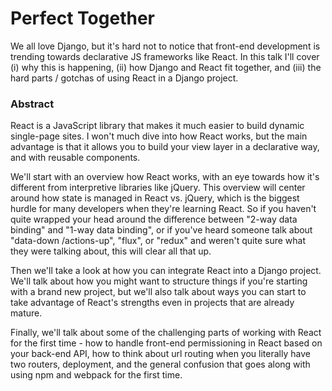 # Perfect Together

We all love Django, but it's hard not to notice that front-end development is
trending towards declarative JS frameworks like React. In this talk I'll cover
(i) why this is happening, (ii) how Django and React fit together, and (iii)
the hard parts / gotchas of using React in a Django project.

### Abstract

React is a JavaScript library that makes it much easier to build dynamic
single-page sites. I won't much dive into how React works, but the main
advantage is that it allows you to build your view layer in a declarative way,
and with reusable components.

We'll start with an overview how React works, with an eye towards how it's
different from interpretive libraries like jQuery. This overview will center
around how state is managed in React vs. jQuery, which is the biggest hurdle
for many developers when they're learning React. So if you haven't quite
wrapped your head around the difference between "2-way data binding" and
"1-way data binding", or if you've heard someone talk about "data-down
/actions-up", "flux", or "redux" and weren't quite sure what they were talking
about, this will clear all that up.

Then we'll take a look at how you can integrate React into a Django project.
We'll talk about how you might want to structure things if you're starting
with a brand new project, but we'll also talk about ways you can start to take
advantage of React's strengths even in projects that are already mature.

Finally, we'll talk about some of the challenging parts of working with React
for the first time - how to handle front-end permissioning in React based on
your back-end API, how to think about url routing when you literally have two
routers, deployment, and the general confusion that goes along with using npm
and webpack for the first time.

